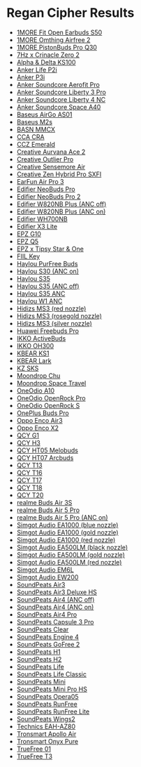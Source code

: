# Regan Cipher Results

- [1MORE Fit Open Earbuds S50](./in-ear/1MORE%20Fit%20Open%20Earbuds%20S50)
- [1MORE Omthing Airfree 2](./in-ear/1MORE%20Omthing%20Airfree%202)
- [1MORE PistonBuds Pro Q30](./in-ear/1MORE%20PistonBuds%20Pro%20Q30)
- [7Hz x Crinacle Zero 2](./in-ear/7Hz%20x%20Crinacle%20Zero%202)
- [Alpha & Delta KS100](./in-ear/Alpha%20&%20Delta%20KS100)
- [Anker Life P2i](./in-ear/Anker%20Life%20P2i)
- [Anker P3i](./in-ear/Anker%20P3i)
- [Anker Soundcore Aerofit Pro](./earbud/Anker%20Soundcore%20Aerofit%20Pro)
- [Anker Soundcore Liberty 3 Pro](./in-ear/Anker%20Soundcore%20Liberty%203%20Pro)
- [Anker Soundcore Liberty 4 NC](./in-ear/Anker%20Soundcore%20Liberty%204%20NC)
- [Anker Soundcore Space A40](./in-ear/Anker%20Soundcore%20Space%20A40)
- [Baseus AirGo AS01](./in-ear/Baseus%20AirGo%20AS01)
- [Baseus M2s](./in-ear/Baseus%20M2s)
- [BASN MMCX](./in-ear/BASN%20MMCX)
- [CCA CRA](./in-ear/CCA%20CRA)
- [CCZ Emerald](./in-ear/CCZ%20Emerald)
- [Creative Aurvana Ace 2](./in-ear/Creative%20Aurvana%20Ace%202)
- [Creative Outlier Pro](./in-ear/Creative%20Outlier%20Pro)
- [Creative Sensemore Air](./in-ear/Creative%20Sensemore%20Air)
- [Creative Zen Hybrid Pro SXFI](./over-ear/Creative%20Zen%20Hybrid%20Pro%20SXFI)
- [EarFun Air Pro 3](./in-ear/EarFun%20Air%20Pro%203)
- [Edifier NeoBuds Pro](./in-ear/Edifier%20NeoBuds%20Pro)
- [Edifier NeoBuds Pro 2](./in-ear/Edifier%20NeoBuds%20Pro%202)
- [Edifier W820NB Plus (ANC off)](./over-ear/Edifier%20W820NB%20Plus%20(ANC%20off))
- [Edifier W820NB Plus (ANC on)](./over-ear/Edifier%20W820NB%20Plus%20(ANC%20on))
- [Edifier WH700NB](./over-ear/Edifier%20WH700NB)
- [Edifier X3 Lite](./in-ear/Edifier%20X3%20Lite)
- [EPZ G10](./in-ear/EPZ%20G10)
- [EPZ Q5](./in-ear/EPZ%20Q5)
- [EPZ x Tipsy Star & One](./in-ear/EPZ%20x%20Tipsy%20Star%20&%20One)
- [FIIL Key](./in-ear/FIIL%20Key)
- [Haylou PurFree Buds](./in-ear/Haylou%20PurFree%20Buds)
- [Haylou S30 (ANC on)](./over-ear/Haylou%20S30%20(ANC%20on))
- [Haylou S35](./over-ear/Haylou%20S35)
- [Haylou S35 (ANC off)](./over-ear/Haylou%20S35%20(ANC%20off))
- [Haylou S35 ANC](./in-ear/Haylou%20S35%20ANC)
- [Haylou W1 ANC](./in-ear/Haylou%20W1%20ANC)
- [Hidizs MS3 (red nozzle)](./in-ear/Hidizs%20MS3%20(red%20nozzle))
- [Hidizs MS3 (rosegold nozzle)](./in-ear/Hidizs%20MS3%20(rosegold%20nozzle))
- [Hidizs MS3 (silver nozzle)](./in-ear/Hidizs%20MS3%20(silver%20nozzle))
- [Huawei Freebuds Pro](./in-ear/Huawei%20Freebuds%20Pro)
- [IKKO ActiveBuds](./in-ear/IKKO%20ActiveBuds)
- [IKKO OH300](./in-ear/IKKO%20OH300)
- [KBEAR KS1](./in-ear/KBEAR%20KS1)
- [KBEAR Lark](./in-ear/KBEAR%20Lark)
- [KZ SKS](./in-ear/KZ%20SKS)
- [Moondrop Chu](./in-ear/Moondrop%20Chu)
- [Moondrop Space Travel](./in-ear/Moondrop%20Space%20Travel)
- [OneOdio A10](./over-ear/OneOdio%20A10)
- [OneOdio OpenRock Pro](./earbud/OneOdio%20OpenRock%20Pro)
- [OneOdio OpenRock S](./earbud/OneOdio%20OpenRock%20S)
- [OnePlus Buds Pro](./in-ear/OnePlus%20Buds%20Pro)
- [Oppo Enco Air3](./earbud/Oppo%20Enco%20Air3)
- [Oppo Enco X2](./in-ear/Oppo%20Enco%20X2)
- [QCY G1](./in-ear/QCY%20G1)
- [QCY H3](./over-ear/QCY%20H3)
- [QCY HT05 Melobuds](./in-ear/QCY%20HT05%20Melobuds)
- [QCY HT07 Arcbuds](./in-ear/QCY%20HT07%20Arcbuds)
- [QCY T13](./in-ear/QCY%20T13)
- [QCY T16](./in-ear/QCY%20T16)
- [QCY T17](./in-ear/QCY%20T17)
- [QCY T18](./in-ear/QCY%20T18)
- [QCY T20](./in-ear/QCY%20T20)
- [realme Buds Air 3S](./in-ear/realme%20Buds%20Air%203S)
- [realme Buds Air 5 Pro](./in-ear/realme%20Buds%20Air%205%20Pro)
- [realme Buds Air 5 Pro (ANC on)](./in-ear/realme%20Buds%20Air%205%20Pro%20(ANC%20on))
- [Simgot Audio EA1000 (blue nozzle)](./in-ear/Simgot%20Audio%20EA1000%20(blue%20nozzle))
- [Simgot Audio EA1000 (gold nozzle)](./in-ear/Simgot%20Audio%20EA1000%20(gold%20nozzle))
- [Simgot Audio EA1000 (red nozzle)](./in-ear/Simgot%20Audio%20EA1000%20(red%20nozzle))
- [Simgot Audio EA500LM (black nozzle)](./in-ear/Simgot%20Audio%20EA500LM%20(black%20nozzle))
- [Simgot Audio EA500LM (gold nozzle)](./in-ear/Simgot%20Audio%20EA500LM%20(gold%20nozzle))
- [Simgot Audio EA500LM (red nozzle)](./in-ear/Simgot%20Audio%20EA500LM%20(red%20nozzle))
- [Simgot Audio EM6L](./in-ear/Simgot%20Audio%20EM6L)
- [Simgot Audio EW200](./in-ear/Simgot%20Audio%20EW200)
- [SoundPeats Air3](./in-ear/SoundPeats%20Air3)
- [SoundPeats Air3 Deluxe HS](./in-ear/SoundPeats%20Air3%20Deluxe%20HS)
- [SoundPeats Air4 (ANC off)](./in-ear/SoundPeats%20Air4%20(ANC%20off))
- [SoundPeats Air4 (ANC on)](./in-ear/SoundPeats%20Air4%20(ANC%20on))
- [SoundPeats Air4 Pro](./in-ear/SoundPeats%20Air4%20Pro)
- [SoundPeats Capsule 3 Pro](./in-ear/SoundPeats%20Capsule%203%20Pro)
- [SoundPeats Clear](./in-ear/SoundPeats%20Clear)
- [SoundPeats Engine 4](./in-ear/SoundPeats%20Engine%204)
- [SoundPeats GoFree 2](./earbud/SoundPeats%20GoFree%202)
- [SoundPeats H1](./in-ear/SoundPeats%20H1)
- [SoundPeats H2](./in-ear/SoundPeats%20H2)
- [SoundPeats Life](./in-ear/SoundPeats%20Life)
- [SoundPeats Life Classic](./in-ear/SoundPeats%20Life%20Classic)
- [SoundPeats Mini](./in-ear/SoundPeats%20Mini)
- [SoundPeats Mini Pro HS](./in-ear/SoundPeats%20Mini%20Pro%20HS)
- [SoundPeats Opera05](./in-ear/SoundPeats%20Opera05)
- [SoundPeats RunFree](./earbud/SoundPeats%20RunFree)
- [SoundPeats RunFree Lite](./earbud/SoundPeats%20RunFree%20Lite)
- [SoundPeats Wings2](./earbud/SoundPeats%20Wings2)
- [Technics EAH-AZ80](./in-ear/Technics%20EAH-AZ80)
- [Tronsmart Apollo Air](./in-ear/Tronsmart%20Apollo%20Air)
- [Tronsmart Onyx Pure](./in-ear/Tronsmart%20Onyx%20Pure)
- [TrueFree 01](./earbud/TrueFree%2001)
- [TrueFree T3](./earbud/TrueFree%20T3)
